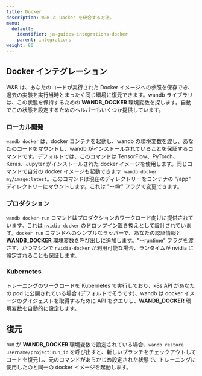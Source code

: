 ```yaml
---
title: Docker
description: W&B と Docker を統合する方法。
menu:
  default:
    identifier: ja-guides-integrations-docker
    parent: integrations
weight: 80
---
```


## Docker インテグレーション

W&B は、あなたのコードが実行された Docker イメージへの参照を保存でき、過去の実験を実行当時とまったく同じ環境に復元できます。wandb ライブラリは、この状態を保持するための **WANDB_DOCKER** 環境変数を探します。自動でこの状態を設定するためのヘルパーもいくつか提供しています。

### ローカル開発

`wandb docker` は、docker コンテナを起動し、wandb の環境変数を渡し、あなたのコードをマウントし、wandb がインストールされていることを保証するコマンドです。デフォルトでは、このコマンドは TensorFlow、PyTorch、Keras、Jupyter がインストールされた docker イメージを使用します。同じコマンドで自分の docker イメージも起動できます: `wandb docker my/image:latest`。このコマンドは現在のディレクトリーをコンテナの "/app" ディレクトリーにマウントします。これは "--dir" フラグで変更できます。

### プロダクション

`wandb docker-run` コマンドはプロダクションのワークロード向けに提供されています。これは `nvidia-docker` のドロップイン置き換えとして設計されています。`docker run` コマンドへのシンプルなラッパーで、あなたの認証情報と **WANDB_DOCKER** 環境変数を呼び出しに追加します。"--runtime" フラグを渡さず、かつマシンで `nvidia-docker` が利用可能な場合、ランタイムが nvidia に設定されることも保証します。

### Kubernetes

トレーニングのワークロードを Kubernetes で実行しており、k8s API があなたの pod に公開されている場合 \(デフォルトでそうです\)、wandb は docker イメージのダイジェストを取得するために API をクエリし、**WANDB_DOCKER** 環境変数を自動的に設定します。

## 復元

run が **WANDB_DOCKER** 環境変数で設定されている場合、`wandb restore username/project:run_id` を呼び出すと、新しいブランチをチェックアウトしてコードを復元し、元のコマンドがあらかじめ設定された状態で、トレーニングに使用したのと同一の docker イメージを起動します。